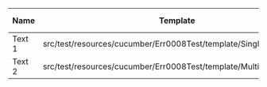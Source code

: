 |  Name  |                              Template                              | Missing | Output Path |          File Pattern          |
|--------|--------------------------------------------------------------------|---------|-------------|--------------------------------|
| Text 1 | src/test/resources/cucumber/Err0008Test/template/SingleTemplate.vm | Single  | single      | Destination.xml                |
| Text 2 | src/test/resources/cucumber/Err0008Test/template/MultiTemplate.vm  | Multi   | multi       | Destination\_${CLASS_NAME}.xml |

